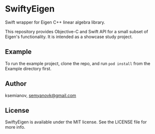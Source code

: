 # SwiftyEigen

Swift wrapper for Eigen C++ linear algebra library. 

This repository provides Objective-C and Swift API for a small subset of Eigen's functionality. It is intended as a showcase study project.

## Example

To run the example project, clone the repo, and run `pod install` from the Example directory first.

## Author

ksemianov, semyanovk@gmail.com

## License

SwiftyEigen is available under the MIT license. See the LICENSE file for more info.
